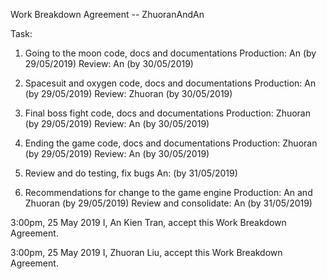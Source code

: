 Work Breakdown Agreement -- ZhuoranAndAn

Task:
1. Going to the moon code, docs and documentations
Production: An (by 29/05/2019)
Review: An (by 30/05/2019)

2. Spacesuit and oxygen code, docs and documentations
Production: An (by 29/05/2019)
Review: Zhuoran (by 30/05/2019)

3. Final boss fight code, docs and documentations
Production: Zhuoran (by 29/05/2019)
Review: An (by 30/05/2019)

4. Ending the game code, docs and documentations
Production: Zhuoran (by 29/05/2019)
Review: An (by 30/05/2019)

5. Review and do testing, fix bugs
An: (by 31/05/2019)

6. Recommendations for change to the game engine
Production: An and Zhuoran (by 29/05/2019)
Review and consolidate: An (by 31/05/2019)
 
3:00pm, 25 May 2019
I, An Kien Tran, accept this Work Breakdown Agreement.

3:00pm, 25 May 2019
I, Zhuoran Liu, accept this Work Breakdown Agreement.